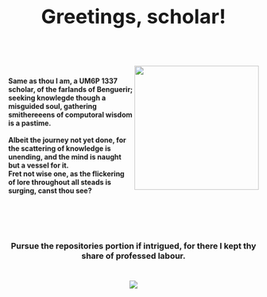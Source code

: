 <center><h1 style="font-size: 40px;">Greetings, scholar!</h1></center>

<!-- <br />

<div align="center">
  
  <img src="https://i.pinimg.com/originals/e9/0e/6c/e90e6ced05e7e96a17cf66866b4031cd.gif" />
  
 </div> -->

<br />
<br />

<p>
  <img src="https://i.pinimg.com/originals/d3/1f/8d/d31f8d9771b1a3c9d4f92d4440bda533.gif" align="right" style="width: 250px; height: 250px;">
<h4><br />Same as thou I am, a UM6P 1337 scholar, of the farlands of Benguerir;<br />
  seeking knowlegde though a misguided soul, gathering smithereeens of computoral wisdom is a pastime.<br /><br /> Albeit the journey not yet done, for the scattering of knowledge is unending, and the mind is naught but a vessel for it.<br />Fret not wise one, as the flickering of lore throughout all steads is surging, canst thou see?</h4>
  </p>

<br />
<br />
<br />

<div align="center">
   <h3>Pursue the repositories portion if intrigued, for there I kept thy share of professed labour.<h3>
</div>
  
<br />

<div align="center">
  
  <img src="https://i.pinimg.com/originals/14/10/f2/1410f2eb7fa784be79d33df63ded017f.gif"/>
  
 </div>  
  
<!-- <br />

<div align="center">
  
  <img src="https://i.pinimg.com/originals/e9/0e/6c/e90e6ced05e7e96a17cf66866b4031cd.gif"/>
  
 </div> -->

<!-- <div align="center">
  
  <img src ="https://stats.quine.sh/aberrant/languages-over-time?theme=dark" />
  
  </div>
  
<br />
<br />

<div align="center">
  
  <img src ="https://stats.quine.sh/aberrant/github?theme=dark" />
  
 </div> -->

